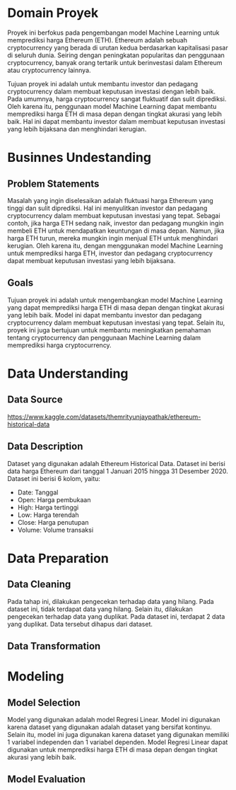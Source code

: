 # Domain Proyek
Proyek ini berfokus pada pengembangan model Machine Learning untuk memprediksi harga Ethereum (ETH). Ethereum adalah sebuah cryptocurrency yang berada di urutan kedua berdasarkan kapitalisasi pasar di seluruh dunia. Seiring dengan peningkatan popularitas dan penggunaan cryptocurrency, banyak orang tertarik untuk berinvestasi dalam Ethereum atau cryptocurrency lainnya.

Tujuan proyek ini adalah untuk membantu investor dan pedagang cryptocurrency dalam membuat keputusan investasi dengan lebih baik. Pada umumnya, harga cryptocurrency sangat fluktuatif dan sulit diprediksi. Oleh karena itu, penggunaan model Machine Learning dapat membantu memprediksi harga ETH di masa depan dengan tingkat akurasi yang lebih baik. Hal ini dapat membantu investor dalam membuat keputusan investasi yang lebih bijaksana dan menghindari kerugian.

# Businnes Undestanding
## Problem Statements
Masalah yang ingin diselesaikan adalah fluktuasi harga Ethereum yang tinggi dan sulit diprediksi. Hal ini menyulitkan investor dan pedagang cryptocurrency dalam membuat keputusan investasi yang tepat. Sebagai contoh, jika harga ETH sedang naik, investor dan pedagang mungkin ingin membeli ETH untuk mendapatkan keuntungan di masa depan. Namun, jika harga ETH turun, mereka mungkin ingin menjual ETH untuk menghindari kerugian. Oleh karena itu, dengan menggunakan model Machine Learning untuk memprediksi harga ETH, investor dan pedagang cryptocurrency dapat membuat keputusan investasi yang lebih bijaksana.
## Goals
Tujuan proyek ini adalah untuk mengembangkan model Machine Learning yang dapat memprediksi harga ETH di masa depan dengan tingkat akurasi yang lebih baik. Model ini dapat membantu investor dan pedagang cryptocurrency dalam membuat keputusan investasi yang tepat. Selain itu, proyek ini juga bertujuan untuk membantu meningkatkan pemahaman tentang cryptocurrency dan penggunaan Machine Learning dalam memprediksi harga cryptocurrency.

# Data Understanding
## Data Source
https://www.kaggle.com/datasets/themrityunjaypathak/ethereum-historical-data

## Data Description
Dataset yang digunakan adalah Ethereum Historical Data. Dataset ini berisi data harga Ethereum dari tanggal 1 Januari 2015 hingga 31 Desember 2020. Dataset ini berisi 6 kolom, yaitu:
* Date: Tanggal
* Open: Harga pembukaan
* High: Harga tertinggi
* Low: Harga terendah
* Close: Harga penutupan
* Volume: Volume transaksi

# Data Preparation
## Data Cleaning
Pada tahap ini, dilakukan pengecekan terhadap data yang hilang. Pada dataset ini, tidak terdapat data yang hilang. Selain itu, dilakukan pengecekan terhadap data yang duplikat. Pada dataset ini, terdapat 2 data yang duplikat. Data tersebut dihapus dari dataset.

## Data Transformation

# Modeling
## Model Selection
Model yang digunakan adalah model Regresi Linear. Model ini digunakan karena dataset yang digunakan adalah dataset yang bersifat kontinyu. Selain itu, model ini juga digunakan karena dataset yang digunakan memiliki 1 variabel independen dan 1 variabel dependen. Model Regresi Linear dapat digunakan untuk memprediksi harga ETH di masa depan dengan tingkat akurasi yang lebih baik.

## Model Evaluation